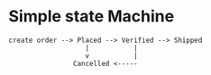 # Simple state Machine

```
create order --> Placed --> Verified --> Shipped
                   |           |
                   v           |
                Cancelled <-----
```